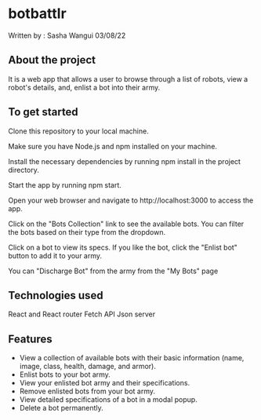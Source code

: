 # botbattlr
Written by : Sasha Wangui
03/08/22

## About the project

It is a web app that allows a user to browse through a list of robots, view a robot's details, and, enlist a bot into their army.

## To get started

Clone this repository to your local machine.

Make sure you have Node.js and npm installed on your machine.

Install the necessary dependencies by running npm install in the project directory.

Start the app by running npm start.

Open your web browser and navigate to http://localhost:3000 to access the app.

Click on the "Bots Collection" link to see the available bots. You can filter the bots based on their type from the dropdown.

Click on a bot to view its specs. If you like the bot, click the "Enlist bot" button to add it to your army. 

You can "Discharge Bot" from the army from the "My Bots" page

## Technologies used

React and React router
Fetch API
Json server

## Features

- View a collection of available bots with their basic information (name, image, class, health, damage, and armor).
- Enlist bots to your bot army.
- View your enlisted bot army and their specifications.
- Remove enlisted bots from your bot army.
- View detailed specifications of a bot in a modal popup.
- Delete a bot permanently.


